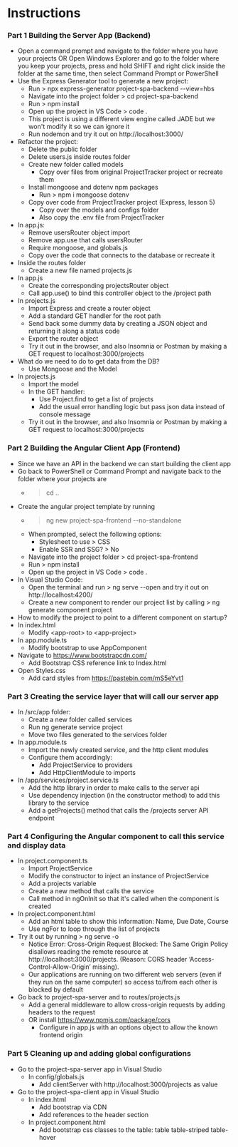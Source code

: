 # Instructions

### Part 1 Building the Server App (Backend)

- Open a command prompt and navigate to the folder where you have your projects OR Open Windows Explorer and go to the folder where you keep your projects, press and hold SHIFT and right click inside the folder at the same time, then select Command Prompt or PowerShell
- Use the Express Generator tool to generate a new project:
    - Run > npx express-generator project-spa-backend --view=hbs
    - Navigate into the project folder > cd project-spa-backend
    - Run > npm install
    - Open up the project in VS Code > code .
    - This project is using a different view engine called JADE but we won't modify it so we can ignore it
    - Run nodemon and try it out on http://localhost:3000/
- Refactor the project:
    - Delete the public folder
    - Delete users.js inside routes folder
    - Create new folder called models
        - Copy over files from original ProjectTracker project or recreate them
    - Install mongoose and dotenv npm packages
        - Run > npm i mongoose dotenv
    - Copy over code from ProjectTracker project (Express, lesson 5)
        - Copy over the models and configs folder
        - Also copy the .env file from ProjectTracker
- In app.js:
    - Remove usersRouter object import
    - Remove app.use that calls usersRouter
    - Require mongoose, and globals.js
    - Copy over the code that connects to the database or recreate it
- Inside the routes folder
    - Create a new file named projects.js
- In app.js
    - Create the corresponding projectsRouter object
    - Call app.use() to bind this controller object to the /project path
- In projects.js
    - Import Express and create a router object
    - Add a standard GET handler for the root path
    - Send back some dummy data by creating a JSON object and returning it along a status code
    - Export the router object
    - Try it out in the browser, and also Insomnia or Postman by making a GET request to localhost:3000/projects
- What do we need to do to get data from the DB?
    - Use Mongoose and the Model
- In projects.js
    - Import the model
    - In the GET handler: 
        - Use Project.find to get a list of projects
        - Add the usual error handling logic but pass json data instead of console message
    - Try it out in the browser, and also Insomnia or Postman by making a GET request to localhost:3000/projects

### Part 2 Building the Angular Client App (Frontend)

-  Since we have an API in the backend we can start building the client app
- Go back to PowerShell or Command Prompt and navigate back to the folder where your projects are
    - > cd ..
- Create the angular project template by running
    - > ng new project-spa-frontend --no-standalone
    - When prompted, select the following options:
        - Stylesheet to use > CSS
        - Enable SSR and SSG? > No
    - Navigate into the project folder > cd project-spa-frontend
    - Run > npm install
    - Open up the project in VS Code > code .
- In Visual Studio Code:
    - Open the terminal and run > ng serve --open and try it out on http://localhost:4200/
    - Create a new component to render our project list by calling > ng generate component project
- How to modify the project to point to a different component on startup?
- In index.html
    - Modify \<app-root> to \<app-project>
- In app.module.ts
    - Modify bootstrap to use AppComponent
- Navigate to https://www.bootstrapcdn.com/
    - Add Bootstrap CSS reference link to Index.html
- Open Styles.css
    - Add card styles from https://pastebin.com/mS5eYvt1
    
### Part 3 Creating the service layer that will call our server app

- In /src/app folder:
    - Create a new folder called services
    - Run ng generate service project
    - Move two files generated to the services folder
- In app.module.ts
    - Import the newly created service, and the http client modules
    - Configure them accordingly:
        - Add ProjectService to providers
        - Add HttpClientModule to imports
- In /app/services/project.service.ts
    - Add the http library in order to make calls to the server api
    - Use dependency injection (in the constructor method) to add this library to the service
    - Add a getProjects() method that calls the /projects server API endpoint

### Part 4 Configuring the Angular component to call this service and display data

- In project.component.ts
    - Import ProjectService
    - Modify the constructor to inject an instance of ProjectService
    - Add a projects variable
    - Create a new method that calls the service
    - Call method in ngOnInit so that it's called when the component is created
- In project.component.html
    - Add an html table to show this information: Name, Due Date, Course
    - Use ngFor to loop through the list of projects
- Try it out by running > ng serve -o
    - Notice Error:  Cross-Origin Request Blocked: The Same Origin Policy disallows reading the remote resource at http://localhost:3000/projects. (Reason: CORS header ‘Access-Control-Allow-Origin’ missing).
    - Our applications are running on two different web servers (even if they run on the same computer) so access to/from each other is blocked by default
- Go back to project-spa-server and to routes/projects.js
    - Add a general middleware to allow cross-origin requests by adding headers to the request
	- OR install https://www.npmjs.com/package/cors
        - Configure in app.js with an options object to allow the known frontend origin

### Part 5 Cleaning up and adding global configurations

- Go to the project-spa-server app in Visual Studio
    - In config/globals.js
        - Add clientServer with http://localhost:3000/projects as value
- Go to the project-spa-client app in Visual Studio 
    - In index.html
        - Add bootstrap via CDN
        - Add references to the header section
    - In project.component.html
        - Add bootstrap css classes to the table: table table-striped table-hover